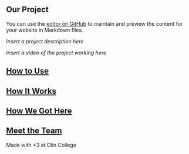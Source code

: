## Our Project

You can use the [editor on GitHub](https://github.com/vmwyatt/gershwin.music.generator/edit/master/index.md) to maintain and preview the content for your website in Markdown files.

_insert a project description here_

_insert a video of the project working here_

## [How to Use](how_to_use.md)



## [How It Works](how_it_works.md)



## [How We Got Here](how_we_got_here.md)


## [Meet the Team](meet_the_team.md)



Made with <3 at Olin College
